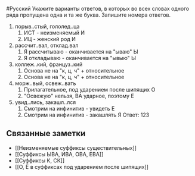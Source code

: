 #Русский 
Укажите варианты ответов, в которых во всех словах одного ряда пропущена одна и та же буква. Запишите номера ответов. 
1. порыв..стый, гололед..ца 
	1. ИСТ - неизменяемый И
	2. ИЦ - женский род И
2. рассчит..вал, отклад.вал
	1. Я рассчитываю - оканчивается на "ываю" Ы
	2. Я откладываю - оканчивается на "ывыю" Ы 
3. коллеж..кий, француз..кий
	1. Основа не на "к, ц, ч" + относительное
	2. Основа не на "к, ц, ч" + относительное
4. морж..вый, освеж..вать
	1. Прилагательное, под ударением после шипящих О
	2. "Освежую" нельзя, ВА ударное, поэтому Е
5. увид..лись, закашл..лся
	1. Смотрим на инфинитив - увидеть Е
	2. Смотрим на инфинитив - закашлять Я
Ответ: 123
## Связанные заметки
- [[Неизменяемые суффиксы существительных]]
- [[Суффиксы ЫВА, ИВА, ОВА, ЕВА]]
- [[Суффиксы К, СК]]
- [[О, Ё в суффиксах под ударением после шипящих]]